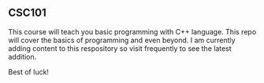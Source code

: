 ## CSC101

This course will teach you basic programming with C++ language. This repo will cover the basics of programming and even beyond. I am currently adding content to this respository so visit frequently to see the latest addition.

Best of luck!
